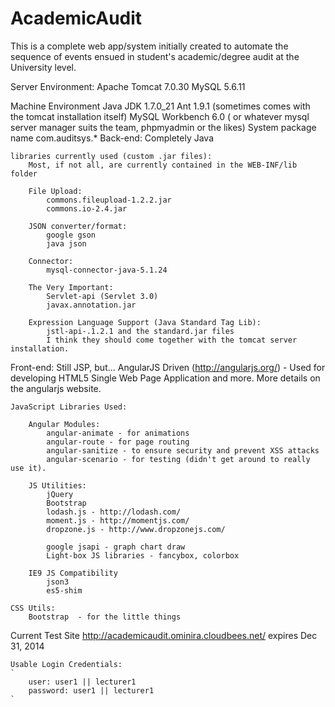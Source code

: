AcademicAudit
=============

This is a complete web app/system initially created to automate the sequence of events ensued in student's academic/degree audit at the University level.


Server Environment:
	Apache Tomcat 7.0.30
	MySQL 5.6.11

Machine Environment
	Java JDK 1.7.0_21
	Ant 1.9.1 (sometimes comes with the tomcat installation itself)
	MySQL Workbench 6.0 ( or whatever mysql server manager suits the team, phpmyadmin or the likes)
System package name
	com.auditsys.*
Back-end:
	Completely Java

	libraries currently used (custom .jar files):
		Most, if not all, are currently contained in the WEB-INF/lib folder

		File Upload:
			commons.fileupload-1.2.2.jar
			commons.io-2.4.jar

		JSON converter/format:
			google gson
			java json

		Connector:
			mysql-connector-java-5.1.24

		The Very Important:
			Servlet-api (Servlet 3.0) 
			javax.annotation.jar

		Expression Language Support (Java Standard Tag Lib):
			jstl-api-.1.2.1 and the standard.jar files
			I think they should come together with the tomcat server installation.
Front-end:
	Still JSP, but...
		AngularJS Driven (http://angularjs.org/)
		- Used for developing HTML5 Single Web Page Application and more. More details on the angularjs website.

	JavaScript Libraries Used:

		Angular Modules:
			angular-animate - for animations
			angular-route - for page routing
			angular-sanitize - to ensure security and prevent XSS attacks
			angular-scenario - for testing (didn't get around to really use it).

		JS Utilities:
			jQuery
			Bootstrap
			lodash.js - http://lodash.com/
			moment.js - http://momentjs.com/
			dropzone.js - http://www.dropzonejs.com/

			google jsapi - graph chart draw
			Light-box JS libraries - fancybox, colorbox

		IE9 JS Compatibility
			json3
			es5-shim

	CSS Utils:
		Bootstrap  - for the little things

Current Test Site
	http://academicaudit.ominira.cloudbees.net/
	expires Dec 31, 2014

	Usable Login Credentials:
	`
		user: user1 || lecturer1
		password: user1 || lecturer1
	`

